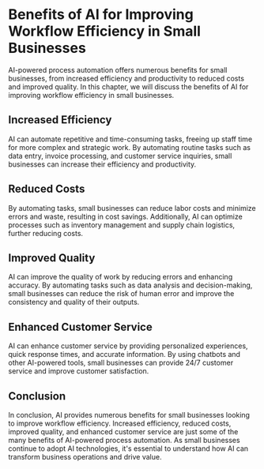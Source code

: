 Benefits of AI for Improving Workflow Efficiency in Small Businesses
======================================================================================================================================

AI-powered process automation offers numerous benefits for small businesses, from increased efficiency and productivity to reduced costs and improved quality. In this chapter, we will discuss the benefits of AI for improving workflow efficiency in small businesses.

Increased Efficiency
--------------------

AI can automate repetitive and time-consuming tasks, freeing up staff time for more complex and strategic work. By automating routine tasks such as data entry, invoice processing, and customer service inquiries, small businesses can increase their efficiency and productivity.

Reduced Costs
-------------

By automating tasks, small businesses can reduce labor costs and minimize errors and waste, resulting in cost savings. Additionally, AI can optimize processes such as inventory management and supply chain logistics, further reducing costs.

Improved Quality
----------------

AI can improve the quality of work by reducing errors and enhancing accuracy. By automating tasks such as data analysis and decision-making, small businesses can reduce the risk of human error and improve the consistency and quality of their outputs.

Enhanced Customer Service
-------------------------

AI can enhance customer service by providing personalized experiences, quick response times, and accurate information. By using chatbots and other AI-powered tools, small businesses can provide 24/7 customer service and improve customer satisfaction.

Conclusion
----------

In conclusion, AI provides numerous benefits for small businesses looking to improve workflow efficiency. Increased efficiency, reduced costs, improved quality, and enhanced customer service are just some of the many benefits of AI-powered process automation. As small businesses continue to adopt AI technologies, it's essential to understand how AI can transform business operations and drive value.

